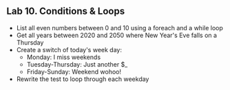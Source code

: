 ## Lab 10. Conditions & Loops

- List all even numbers between 0 and 10 using a foreach and a while loop
- Get all years between 2020 and 2050 where New Year's Eve falls on a Thursday
- Create a switch of today's week day:
  - Monday: I miss weekends
  - Tuesday-Thursday: Just another $_
  - Friday-Sunday: Weekend wohoo!
- Rewrite the test to loop through each weekday
